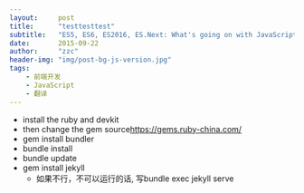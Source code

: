```yaml
---
layout:     post
title:      "testtesttest"
subtitle:   "ES5, ES6, ES2016, ES.Next: What's going on with JavaScript versioning?"
date:       2015-09-22
author:     "zzc"
header-img: "img/post-bg-js-version.jpg"
tags:
    - 前端开发
    - JavaScript
    - 翻译
---
```


- install the ruby and devkit
- then change the gem source<https://gems.ruby-china.com/>
- gem install bundler
- bundle install
- bundle update
- gem install jekyll
  - 如果不行，不可以运行的话, 写bundle exec jekyll serve